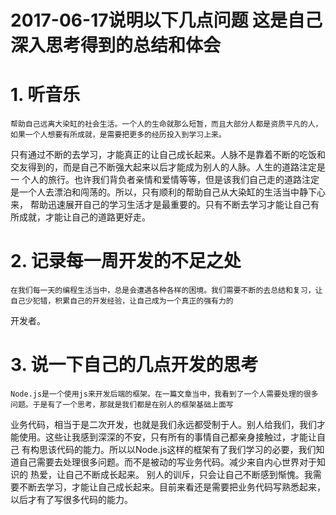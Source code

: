 # 2017-06-17说明以下几点问题 这是自己深入思考得到的总结和体会

# 1. 听音乐
    帮助自己远离大染缸的社会生活。一个人的生命就那么短暂，而且大部分人都是资质平凡的人，如果一个人想要有所成就，是需要把更多的经历投入到学习上来。
只有通过不断的去学习，才能真正的让自己成长起来。人脉不是靠着不断的吃饭和交友得到的，而是自己不断强大起来以后才能成为别人的人脉。人生的道路注定是一
个人的旅行。也许我们背负者亲情和爱情等等，但是该我们自己走的道路注定是一个人去漂泊和闯荡的。所以，只有顺利的帮助自己从大染缸的生活当中静下心来，
帮助迅速展开自己的学习生活才是最重要的。只有不断去学习才能让自己有所成就，才能让自己的道路更好走。

# 2. 记录每一周开发的不足之处
    在我们每一天的编程生活当中，总是会遭遇各种各样的困境。我们需要不断的去总结和复习，让自己少犯错，积累自己的开发经验，让自己成为一个真正的强有力的
 开发者。

# 3. 说一下自己的几点开发的思考
    Node.js是一个使用js来开发后端的框架。在一篇文章当中，我看到了一个人需要处理的很多问题。于是有了一个思考，那就是我们都是在别人的框架基础上面写
  业务代码，相当于是二次开发，也就是我们永远都受制于人。别人给我们，我们才能使用。这些让我感到深深的不安，只有所有的事情自己都亲身接触过，才能让自己
  有构思该代码的能力。所以以Node.js这样的框架有了我们学习的必要，我们知道自己需要去处理很多问题。而不是被动的写业务代码。减少来自内心世界对于知识的
  热爱，让自己不断成长起来。
    别人的训斥，只会让自己不断感到惭愧。我需要不断去学习，才能让自己成长起来。目前来看还是需要把业务代码写熟悉起来，以后才有了写很多代码的能力。

